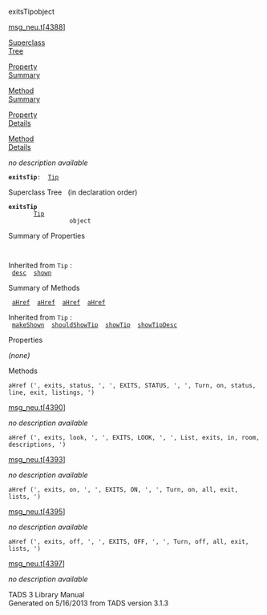 ---
---
<span class="title">exitsTip</span><span class="type">object</span>

[msg_neu.t](../file/msg_neu.t.html)\[[4388](../source/msg_neu.t.html#4388)\]

[Superclass  
Tree](#_SuperClassTree_)

[Property  
Summary](#_PropSummary_)

[Method  
Summary](#_MethodSummary_)

[Property  
Details](#_Properties_)

[Method  
Details](#_Methods_)

<div class="fdesc">

*no description available*

**`exitsTip`**` :   `[`Tip`](../object/Tip.html)

</div>

<span id="_SuperClassTree_"></span>

<div class="mjhd">

<span class="hdln">Superclass Tree</span>   (in declaration order)

</div>

**`exitsTip`**  
`         `[`Tip`](../object/Tip.html)  
`                 object`  
<span id="_PropSummary_"></span>

<div class="mjhd">

<span class="hdln">Summary of Properties</span>  

</div>

` `

Inherited from `Tip` :  
` `[`desc`](../object/Tip.html#desc)`  `[`shown`](../object/Tip.html#shown)`  `

<span id="_MethodSummary_"></span>

<div class="mjhd">

<span class="hdln">Summary of Methods</span>  

</div>

` `[`aHref`](#aHref)`  `[`aHref`](#aHref)`  `[`aHref`](#aHref)`  `[`aHref`](#aHref)`  `

Inherited from `Tip` :  
` `[`makeShown`](../object/Tip.html#makeShown)`  `[`shouldShowTip`](../object/Tip.html#shouldShowTip)`  `[`showTip`](../object/Tip.html#showTip)`  `[`showTipDesc`](../object/Tip.html#showTipDesc)`  `

<span id="_Properties_"></span>

<div class="mjhd">

<span class="hdln">Properties</span>  

</div>

*(none)* <span id="_Methods_"></span>

<div class="mjhd">

<span class="hdln">Methods</span>  

</div>

<span id="aHref"></span>

`aHref (', exits, status, ', ', EXITS, STATUS, ', ', Turn, on, status, line, exit, listings, ')`

[msg_neu.t](../file/msg_neu.t.html)\[[4390](../source/msg_neu.t.html#4390)\]

<div class="desc">

*no description available*

</div>

<span id="aHref"></span>

`aHref (', exits, look, ', ', EXITS, LOOK, ', ', List, exits, in, room, descriptions, ')`

[msg_neu.t](../file/msg_neu.t.html)\[[4393](../source/msg_neu.t.html#4393)\]

<div class="desc">

*no description available*

</div>

<span id="aHref"></span>

`aHref (', exits, on, ', ', EXITS, ON, ', ', Turn, on, all, exit, lists, ')`

[msg_neu.t](../file/msg_neu.t.html)\[[4395](../source/msg_neu.t.html#4395)\]

<div class="desc">

*no description available*

</div>

<span id="aHref"></span>

`aHref (', exits, off, ', ', EXITS, OFF, ', ', Turn, off, all, exit, lists, ')`

[msg_neu.t](../file/msg_neu.t.html)\[[4397](../source/msg_neu.t.html#4397)\]

<div class="desc">

*no description available*

</div>

<div class="ftr">

TADS 3 Library Manual  
Generated on 5/16/2013 from TADS version 3.1.3

</div>
